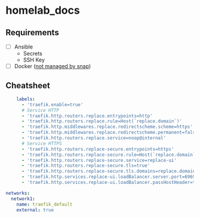 # homelab_docs

## Requirements

- [ ] Ansible
  - Secrets
  - SSH Key
- [ ] Docker ([not managed by snap](https://askubuntu.com/questions/907110/docker-snap-cannot-connect-to-the-docker-daemon-is-the-docker-daemon-running-o))

## Cheatsheet

```yaml
    labels:
      - 'traefik.enable=true'
      # Service HTTP
      - 'traefik.http.routers.replace.entrypoints=http'
      - 'traefik.http.routers.replace.rule=Host(`replace.domain`)'
      - 'traefik.http.middlewares.replace.redirectscheme.scheme=https'
      - 'traefik.http.middlewares.replace.redirectscheme.permanent=false'
      - 'traefik.http.routers.replace.service=noop@internal'
      # Service HTTPS
      - 'traefik.http.routers.replace-secure.entrypoints=https'
      - 'traefik.http.routers.replace-secure.rule=Host(`replace.domain`)'
      - 'traefik.http.routers.replace-secure.service=replace-ui'
      - 'traefik.http.routers.replace-secure.tls=true'
      - 'traefik.http.routers.replace-secure.tls.domains=replace.domain'
      - 'traefik.http.services.replace-ui.loadBalancer.server.port=6969'
      - 'traefik.http.services.replace-ui.loadBalancer.passHostHeader=true'
```

```yaml
networks:
  network1:
    name: traefik_default
    external: true
```
